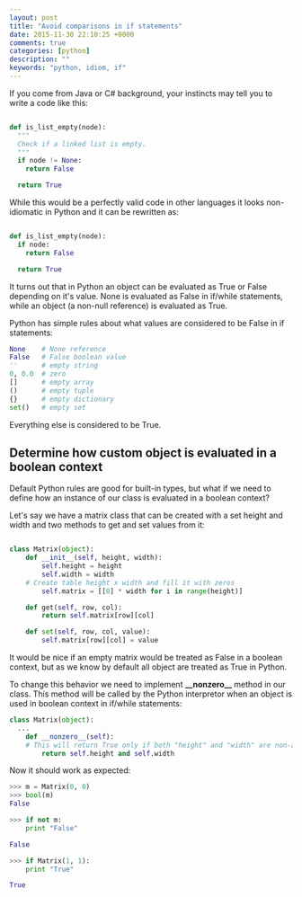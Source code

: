 ```yaml
---
layout: post
title: "Avoid comparisons in if statements"
date: 2015-11-30 22:10:25 +0000
comments: true
categories: [python]
description: ""
keywords: "python, idiom, if"
---
```



If you come from Java or C# background, your instincts may tell you to write a code like this:

```python

def is_list_empty(node):
  """
  Check if a linked list is empty.
  """
  if node != None:
    return False

  return True

```
<!--more-->

While this would be a perfectly valid code in other languages it looks non-idiomatic in Python and it can be rewritten as:

```python

def is_list_empty(node):
  if node:
    return False

  return True

```

It turns out that in Python an object can be evaluated as True or False depending on it's value. None is evaluated as False in if/while statements, while an object (a non-null reference) is evaluated as True.

Python has simple rules about what values are considered to be False in if statements:

```python
None    # None reference
False   # False boolean value
''      # empty string
0, 0.0  # zero
[]      # empty array
()      # empty tuple
{}      # empty dictionary
set()   # empty set

```

Everything else is considered to be True.


## Determine how custom object is evaluated in a boolean context

Default Python rules are good for built-in types, but what if we need to define how an instance of our class is evaluated in a boolean context?

Let's say we have a matrix class that can be created with a set height and width and two methods to get and set values from it:

```python

class Matrix(object):
	def __init__(self, height, width):
		self.height = height
		self.width = width
    # Create table height x width and fill it with zeros
		self.matrix = [[0] * width for i in range(height)]

	def get(self, row, col):
		return self.matrix[row][col]

	def set(self, row, col, value):
		self.matrix[row][col] = value
```

It would be nice if an empty matrix would be treated as False in a boolean context, but as we know by default all object are treated as True in Python.

To change this behavior we need to implement **\_\_nonzero\_\_** method in our class. This method will be called by the Python interpretor when an object is used in boolean context in if/while statements:

```python
class Matrix(object):
  ...
	def __nonzero__(self):
    # This will return True only if both "height" and "width" are non-zero
		return self.height and self.width
```

Now it should work as expected:

```python
>>> m = Matrix(0, 0)
>>> bool(m)
False

>>> if not m:
	print "False"

False

>>> if Matrix(1, 1):
	print "True"

True

```
